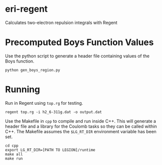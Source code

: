 # eri-regent
Calculates two-electron repulsion integrals with Regent

# Precomputed Boys Function Values
Use the python script to generate a header file containing values of the Boys function.

```
python gen_boys_region.py
```

# Running
Run in Regent using `top.rg` for testing.

```
regent top.rg -i h2_6-311g.dat -o output.dat
```

Use the Makefile in `cpp` to compile and run inside C++. This will generate a header file and a library for the Coulomb tasks so they can be called within C++. The Makefile assumes the `$LG_RT_DIR` environment variable has been set.

```
cd cpp
export LG_RT_DIR=[PATH TO LEGION]/runtime
make all
make run
```
